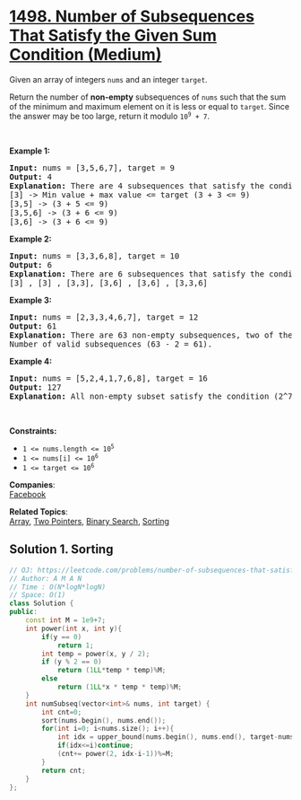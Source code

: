 # [1498. Number of Subsequences That Satisfy the Given Sum Condition (Medium)](https://leetcode.com/problems/number-of-subsequences-that-satisfy-the-given-sum-condition/)

<p>Given an array of integers <code>nums</code> and an integer <code>target</code>.</p>

<p>Return the number of <strong>non-empty</strong> subsequences of <code>nums</code> such that the sum of the minimum and maximum element on it is less or equal to&nbsp;<code>target</code>. Since the answer&nbsp;may be too large,&nbsp;return it modulo&nbsp;<code>10<sup>9</sup> + 7</code>.</p>

<p>&nbsp;</p>
<p><strong>Example 1:</strong></p>

<pre><strong>Input:</strong> nums = [3,5,6,7], target = 9
<strong>Output:</strong> 4
<strong>Explanation: </strong>There are 4 subsequences that satisfy the condition.
[3] -&gt; Min value + max value &lt;= target (3 + 3 &lt;= 9)
[3,5] -&gt; (3 + 5 &lt;= 9)
[3,5,6] -&gt; (3 + 6 &lt;= 9)
[3,6] -&gt; (3 + 6 &lt;= 9)
</pre>

<p><strong>Example 2:</strong></p>

<pre><strong>Input:</strong> nums = [3,3,6,8], target = 10
<strong>Output:</strong> 6
<strong>Explanation: </strong>There are 6 subsequences that satisfy the condition. (nums can have repeated numbers).
[3] , [3] , [3,3], [3,6] , [3,6] , [3,3,6]</pre>

<p><strong>Example 3:</strong></p>

<pre><strong>Input:</strong> nums = [2,3,3,4,6,7], target = 12
<strong>Output:</strong> 61
<strong>Explanation: </strong>There are 63 non-empty subsequences, two of them don't satisfy the condition ([6,7], [7]).
Number of valid subsequences (63 - 2 = 61).
</pre>

<p><strong>Example 4:</strong></p>

<pre><strong>Input:</strong> nums = [5,2,4,1,7,6,8], target = 16
<strong>Output:</strong> 127
<strong>Explanation: </strong>All non-empty subset satisfy the condition (2^7 - 1) = 127</pre>

<p>&nbsp;</p>
<p><strong>Constraints:</strong></p>

<ul>
	<li><code>1 &lt;= nums.length &lt;= 10<sup>5</sup></code></li>
	<li><code>1 &lt;= nums[i] &lt;= 10<sup>6</sup></code></li>
	<li><code>1 &lt;= target &lt;= 10<sup>6</sup></code></li>
</ul>


**Companies**:  
[Facebook](https://leetcode.com/company/facebook)

**Related Topics**:  
[Array](https://leetcode.com/tag/array/), [Two Pointers](https://leetcode.com/tag/two-pointers/), [Binary Search](https://leetcode.com/tag/binary-search/), [Sorting](https://leetcode.com/tag/sorting/)

## Solution 1. Sorting

```cpp
// OJ: https://leetcode.com/problems/number-of-subsequences-that-satisfy-the-given-sum-condition/
// Author: A M A N
// Time : O(N*logN*logN)
// Space: O(1)
class Solution {
public:
    const int M = 1e9+7;
    int power(int x, int y){
        if(y == 0)
            return 1;
        int temp = power(x, y / 2);
        if (y % 2 == 0)
            return (1LL*temp * temp)%M;
        else
            return (1LL*x * temp * temp)%M;
    }
    int numSubseq(vector<int>& nums, int target) {
        int cnt=0;
        sort(nums.begin(), nums.end());
        for(int i=0; i<nums.size(); i++){
            int idx = upper_bound(nums.begin(), nums.end(), target-nums[i]) - nums.begin();
            if(idx<=i)continue;
            (cnt+= power(2, idx-i-1))%=M;
        }
        return cnt;
    }
};
```